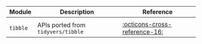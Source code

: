 
|Module|Description|Reference|
|-|-|-|
||||
|`tibble`|APIs ported from `tidyvers/tibble`|[:octicons-cross-reference-16:][1]|

[1]: ../tibble
